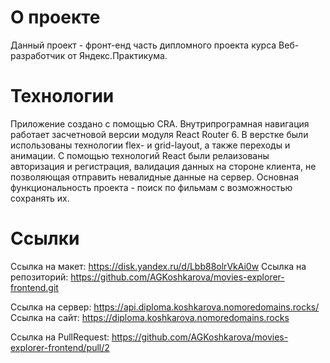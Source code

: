 # О проекте

Данный проект - фронт-енд часть дипломного проекта курса Веб-разработчик от Яндекс.Практикума.

# Технологии

Приложение создано с помощью CRA. Внутрипрограмная навигация работает засчетновой версии модуля React Router 6. В верстке были использованы технологии flex- и grid-layout, а также переходы и анимации. C помощью технологий React были релаизованы авторизация и регистрация, валидация данных на стороне клиента, не позволяющая отправить невалидные данные на сервер. Основная функциональность проекта - поиск по фильмам с возможностью сохранять их.

# Ссылки

Ссылка на макет: https://disk.yandex.ru/d/Lbb88olrVkAi0w
Ссылка на репозиторий: https://github.com/AGKoshkarova/movies-explorer-frontend.git

Ссылка на сервер: https://api.diploma.koshkarova.nomoredomains.rocks/
Ссылка на сайт: https://diploma.koshkarova.nomoredomains.rocks

Ссылка на PullRequest: https://github.com/AGKoshkarova/movies-explorer-frontend/pull/2

